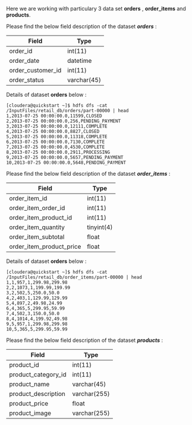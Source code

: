 Here we are working with particulary 3 data set **orders** , **order_items** and **products**. 

Please find the below field description of the dataset ***orders*** :

| Field| Type|
|---|---|
| order_id| int(11)|
| order_date|datetime|
| order_customer_id|int(11)|
| order_status|varchar(45)|

Details of dataset **orders** below : 
```
[cloudera@quickstart ~]$ hdfs dfs -cat /InputFiles/retail_db/orders/part-00000 | head
1,2013-07-25 00:00:00.0,11599,CLOSED
2,2013-07-25 00:00:00.0,256,PENDING_PAYMENT
3,2013-07-25 00:00:00.0,12111,COMPLETE
4,2013-07-25 00:00:00.0,8827,CLOSED
5,2013-07-25 00:00:00.0,11318,COMPLETE
6,2013-07-25 00:00:00.0,7130,COMPLETE
7,2013-07-25 00:00:00.0,4530,COMPLETE
8,2013-07-25 00:00:00.0,2911,PROCESSING
9,2013-07-25 00:00:00.0,5657,PENDING_PAYMENT
10,2013-07-25 00:00:00.0,5648,PENDING_PAYMENT
```

Please find the below field description of the dataset ***order_items*** :

| Field | Type|
|---|---|
| order_item_id | int(11)|
| order_item_order_id| int(11)|
| order_item_product_id| int(11)|
| order_item_quantity| tinyint(4)|
| order_item_subtotal| float|
| order_item_product_price| float|

Details of dataset **orders** below :
```
[cloudera@quickstart ~]$ hdfs dfs -cat /InputFiles/retail_db/order_items/part-00000 | head
1,1,957,1,299.98,299.98
2,2,1073,1,199.99,199.99
3,2,502,5,250.0,50.0
4,2,403,1,129.99,129.99
5,4,897,2,49.98,24.99
6,4,365,5,299.95,59.99
7,4,502,3,150.0,50.0
8,4,1014,4,199.92,49.98
9,5,957,1,299.98,299.98
10,5,365,5,299.95,59.99
```

Please find the below field description of the dataset ***products*** :

| Field               | Type         |
|---|---|
| product_id          | int(11)      |
| product_category_id | int(11)      |
| product_name        | varchar(45)  |
| product_description | varchar(255) |
| product_price       | float        |
| product_image       | varchar(255) |
